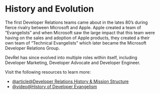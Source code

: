 # History and Evolution

The first Developer Relations teams came about in the lates 80’s during fierce rivalry between Microsoft and Apple. Apple created a team of “Evangelists” and when Microsoft saw the large impact that this team were having on the sales and adoption of Apple products, they created a their own team of “Technical Evangelists” which later became the Microsoft Developer Relations Group.

DevRel has since evolved into multiple roles within itself, including Developer Marketing, Developer Advocate and Developer Engineer.

Visit the following resources to learn more:

- [@article@Developer Relations History & Mission Structure](https://lmcdunna.medium.com/developer-relations-history-mission-structure-5fcad869deac)
- [@video@History of Developer Evangelism](https://www.youtube.com/watch?v=ieiQmyrmakI)

